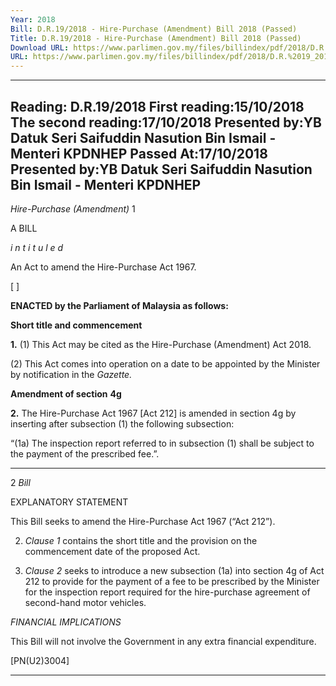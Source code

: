 ```yaml
---
Year: 2018
Bill: D.R.19/2018 - Hire-Purchase (Amendment) Bill 2018 (Passed)
Title: D.R.19/2018 - Hire-Purchase (Amendment) Bill 2018 (Passed)
Download URL: https://www.parlimen.gov.my/files/billindex/pdf/2018/D.R.%2019_2018%20-%20BI.pdf
URL: https://www.parlimen.gov.my/files/billindex/pdf/2018/D.R.%2019_2018%20-%20BI.pdf
---
```

---
Reading:
D.R.19/2018
First reading:15/10/2018
The second reading:17/10/2018
Presented by:YB Datuk Seri Saifuddin Nasution Bin Ismail - Menteri KPDNHEP
Passed At:17/10/2018
Presented by:YB Datuk Seri Saifuddin Nasution Bin Ismail - Menteri KPDNHEP
---

_Hire-Purchase (Amendment)_ 1

A BILL

_i n t i t u l e d_

An Act to amend the Hire-Purchase Act 1967.

[ ]

**ENACTED by the Parliament of Malaysia as follows:**

**Short title and commencement**

**1.** (1) This Act may be cited as the Hire-Purchase (Amendment)
Act 2018.

(2) This Act comes into operation on a date to be appointed
by the Minister by notification in the _Gazette._

**Amendment of section** **4g**

**2.** The Hire-Purchase Act 1967 [Act 212] is amended in section 4g
by inserting after subsection (1) the following subsection:

“(1a) The inspection report referred to in subsection (1) shall
be subject to the payment of the prescribed fee.”.


-----

2 _Bill_

EXPLANATORY STATEMENT

This Bill seeks to amend the Hire-Purchase Act 1967 (“Act 212”).

2. _Clause 1_ contains the short title and the provision on the commencement
date of the proposed Act.

3. _Clause 2_ seeks to introduce a new subsection (1a) into section 4g of
Act 212 to provide for the payment of a fee to be prescribed by the Minister for
the inspection report required for the hire-purchase agreement of second-hand
motor vehicles.

_FINANCIAL IMPLICATIONS_

This Bill will not involve the Government in any extra financial expenditure.

[PN(U2)3004]


-----

